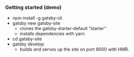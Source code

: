 ### Getting started (demo)

- npm install -g gatsby-cli
- gatsby new gatsby-site
  - clones the gatsby-starter-default “starter”
  - installs dependencies with yarn
- cd gatsby-site
- gatsby develop
  - builds and serves up the site on port 8000 with HMR.
